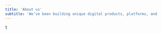 ```yaml
---
title: 'About us'
subtitle: 'We’ve been building unique digital products, platforms, and experiences for the past 6 years.'
---
```

1

